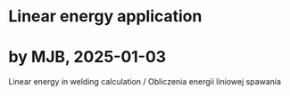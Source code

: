 # Linear energy application
# by MJB, 2025-01-03

Linear energy in welding calculation / Obliczenia energii liniowej spawania
